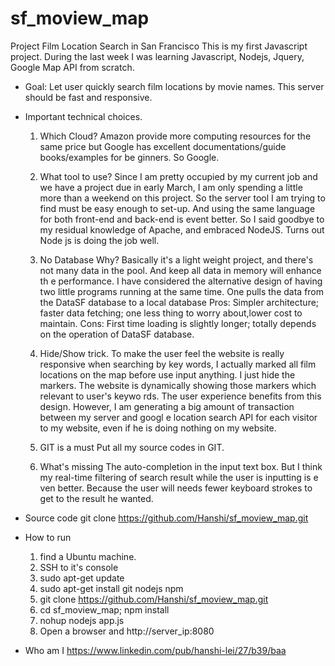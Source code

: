 # sf_moview_map

Project Film Location Search in San Francisco
This is my first Javascript project. During the last week I was learning Javascript, Nodejs, Jquery, Google Map API from scratch.
- Goal: Let user quickly search film locations by movie names. This server should be fast and responsive.
  
- Important technical choices.
  1. Which Cloud?
     Amazon provide more computing resources for the same price but Google has excellent documentations/guide books/examples for be
ginners. So Google.
     
  2. What tool to use?
     Since I am pretty occupied by my current job and we have a project due in early March, I am only spending a little more than a 
weekend on this project. So the server tool I am trying to find must be easy enough to set-up. And using the same language for both
 front-end and back-end is event better. So I said goodbye to my residual knowledge of Apache, and embraced NodeJS. Turns out Node
js is doing the job well.
     
  3. No Database 
     Why? Basically it's a light weight project, and there's not many data in the pool. And keep all data in memory will enhance th
e performance. I have considered the alternative design of having two little programs running at the same time. One pulls the data
 from the DataSF database to a local database
     Pros: Simpler architecture; faster data fetching; one less thing to worry about,lower cost to maintain.
     Cons: First time loading is slightly longer; totally depends on the operation of DataSF database.
     
  4. Hide/Show trick. 
     To make the user feel the website is really responsive when searching by key words, I actually marked all film locations on the
 map before use input anything. I just hide the markers. The website is dynamically showing those markers which relevant to user's keywo
rds. The user experience benefits from this design. However, I am generating a big amount of transaction between my server and googl
e location search API for each visitor to my website, even if he is doing nothing on my website.
     
  5. GIT is a must
     Put all my source codes in GIT.
     
  6. What's missing 
     The auto-completion in the input text box. But I think my real-time filtering of search result while the user is inputting is e
ven better. Because the user will needs fewer keyboard strokes to get to the result he wanted.
   
- Source code
   git clone https://github.com/Hanshi/sf_moview_map.git
- How to run 
   1. find a Ubuntu machine.
   2. SSH to it's console
   3. sudo apt-get update
   4. sudo apt-get install git nodejs npm
   5. git clone https://github.com/Hanshi/sf_moview_map.git
   6. cd sf_moview_map; npm install
   7. nohup nodejs app.js
   8. Open a browser and http://server_ip:8080
      
- Who am I
      https://www.linkedin.com/pub/hanshi-lei/27/b39/baa
